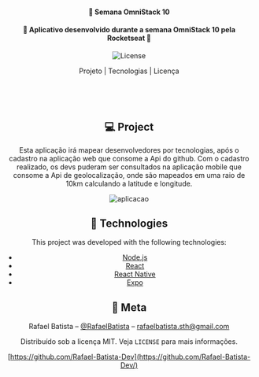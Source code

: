<center>
<h4 align="center"> 
	🚀 Semana OmniStack 10
</h4>
<h4 align="center"> 
	🚀 Aplicativo desenvolvido durante a semana OmniStack 10 pela Rocketseat 🚀
</h4>

<p align="center">
	  
  
  <img alt="License" src="https://img.shields.io/badge/license-MIT-brightgreen"> 
<p>

<p align="center">
  Projeto |
  Tecnologias |
  Licença
</p>
<p>&nbsp;&nbsp;</p>

<p>&nbsp;&nbsp;</p>

## 💻 Project

Esta aplicação irá mapear desenvolvedores por tecnologias, após o cadastro na aplicação web que consome a Api do github. Com o cadastro realizado, os devs puderam ser consultados na aplicação mobile que consome a Api de geolocalização, onde são mapeados em uma raio de 10km calculando a latitude e longitude.

![aplicacao](https://github.com/Rafael-Batista-Dev/devconect/blob/master/midia/devradar.gif)

## :rocket: Technologies

This project was developed with the following technologies:

- [Node.js](https://nodejs.org/en/)
- [React](https://reactjs.org)
- [React Native](https://facebook.github.io/react-native/)
- [Expo](https://expo.io/)

## :memo: Meta

Rafael Batista – [@RafaelBatista](www.linkedin.com/in/rafael-batista-dev) – rafaelbatista.sth@gmail.com

Distribuído sob a licença MIT. Veja `LICENSE` para mais informações.

[https://github.com/Rafael-Batista-Dev](https://github.com/Rafael-Batista-Dev/)
